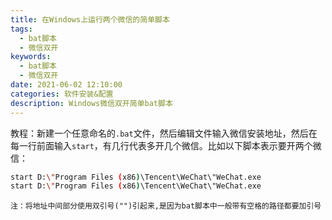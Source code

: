 ```yaml
---
title: 在Windows上运行两个微信的简单脚本
tags:
  - bat脚本
  - 微信双开
keywords:
  - bat脚本
  - 微信双开
date: 2021-06-02 12:10:00
categories: 软件安装&配置
description: Windows微信双开简单bat脚本
---
```

教程：新建一个任意命名的`.bat`文件，然后编辑文件输入微信安装地址，然后在每一行前面输入`start`，有几行代表多开几个微信。比如以下脚本表示要开两个微信：

```bash
start D:\"Program Files (x86)\Tencent\WeChat\"WeChat.exe
start D:\"Program Files (x86)\Tencent\WeChat\"WeChat.exe
```

`注：将地址中间部分使用双引号("")引起来,是因为bat脚本中一般带有空格的路径都要加引号`

